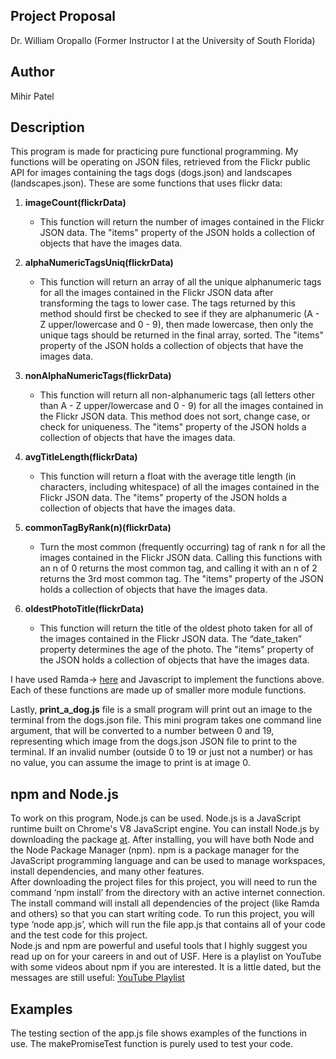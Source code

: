 Project Proposal
-----------------
Dr. William Oropallo (Former Instructor I at the University of South Florida)

Author
-------
Mihir Patel   

Description
-------------   
This program is made for practicing pure functional programming. My functions will be operating on  JSON files, retrieved from the Flickr public API for images containing the tags dogs (dogs.json) and landscapes (landscapes.json). These are some functions that uses flickr data:

1) **imageCount(flickrData)**   
   - This function will return the number of images contained in the Flickr JSON data. The "items" property of the JSON holds a collection of objects that have the images data.   

2) **alphaNumericTagsUniq(flickrData)**    
    - This function will return an array of all the unique alphanumeric tags for all the images contained in the Flickr JSON data after transforming the tags to lower case. The tags returned by this method should first be checked to see if they are alphanumeric (A - Z upper/lowercase and 0 - 9), then made lowercase, then only the unique tags should be returned in the final array, sorted. The "items" property of the JSON holds a collection of objects that have the images data.     

3) **nonAlphaNumericTags(flickrData)**    
     - This function will return all non-alphanumeric tags (all letters other than A - Z upper/lowercase and 0 - 9) for all the images contained in the Flickr JSON data. This method does not sort, change case, or check for uniqueness. The "items" property of the JSON holds a collection of objects that have the images data. 

4) **avgTitleLength(flickrData)**    
     - This function will return a float with the average title length (in characters, including whitespace) of all the images contained in the Flickr JSON data. The "items" property of the JSON holds a collection of objects that have the images data.   

5) **commonTagByRank(n)(flickrData)**    
     - Turn the most common (frequently occurring) tag of rank n for all the images contained in the Flickr JSON data. Calling this functions with an n of 0 returns the most common tag, and calling it with an n of 2 returns the 3rd most common tag. The "items" property of the JSON holds a collection of objects that have the images data. 

6) **oldestPhotoTitle(flickrData)**    
   - This function will return the title of the oldest photo taken for all of the images contained in the Flickr JSON data. The “date_taken” property determines the age of the photo. The "items" property of the JSON holds a collection of objects that have the images data.    

I have used Ramda-> [here](https://ramdajs.com) and Javascript to implement the functions above. Each of these functions are  made up of smaller more module functions. 

Lastly, **print_a_dog.js** file is a small program will print out an image to the terminal from the dogs.json file. This mini program takes one command line argument, that will be converted to a number between 0 and 19, representing which image from the dogs.json JSON file to print to the terminal. If an invalid number (outside 0 to 19 or just not a number) or has no value, you can assume the image to print is at image 0.

npm and Node.js
---------------
To work on this program, Node.js can be used. Node.js is a JavaScript runtime built on Chrome's V8 JavaScript engine. You can install Node.js by downloading the package [at](https://nodejs.org/). After installing, you will have both Node and the Node Package Manager (npm). npm is a package manager for the JavaScript programming language and can be used to manage workspaces, install dependencies, and many other features.    
After downloading the project files for this project, you will need to run the command ‘npm install’ from the directory with an active internet connection. The install command will install all dependencies of the project (like Ramda and others) so that you can start writing code. To run this project, you will type ‘node app.js’, which will run the file app.js that contains all of your code and the test code for this project.     
Node.js and npm are powerful and useful tools that I highly suggest you read up on for your careers in and out of USF. Here is a playlist on YouTube with some videos about npm if you are interested. It is a little dated, but the messages are still useful: [YouTube Playlist](https://www.youtube.com/watch?v=6fj0cpmMiVg&list=PLC3y8-rFHvwhgWwm5J3KqzX47n7dwWNrq)
    
Examples   
--------   
The testing section of the app.js file shows examples of the functions in use. The makePromiseTest function is purely used to test your code. 
